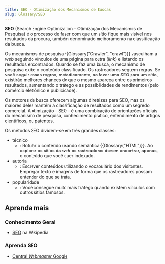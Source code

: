 ```yaml
---
title: SEO - Otimização dos Mecanismos de Buscas
slug: Glossary/SEO
---
```


**SEO** (Search Engine Optimization - Otimização dos Mecanismos de Pesquisa) é o processo de fazer com que um sítio fique mais visível nos resultados da procura, também denominado melhoramento na classificação da busca.

Os mecanismos de pesquisa {{Glossary("Crawler", "crawl")}} vasculham a _web_ seguindo vínculos de uma página para outra (_link_) e listando os resultados encontrados. Quando se faz uma busca, o mecanismo de pesquisa exibe o conteúdo classificado. Os rastreadores seguem regras. Se você seguir essas regras, metodicamente, ao fazer uma SEO para um sítio, existirão melhores chances de que o mesmo apareça entre os primeiros resultados, aumentando o tráfego e as possibilidades de rendimentos (pelo comércio eletrônico e publicidade).

Os motores de busca oferecem algumas diretrizes para SEO, mas os maiores deles mantém a classificação de resultados como um segredo comercial. A otimização - SEO - é uma combinação de orientações oficiais do mecanismo de pesquisa, conhecimento prático, entendimento de artigos científicos, ou patentes.

Os métodos SEO dividem-se em três grandes classes:

- técnico
  - : Rotular o conteúdo usando semântica {{Glossary("HTML")}}. Ao explorar os sítios da _web_ os rastreadores devem encontrar, apenas, o conteúdo que você quer indexado.
- autoria
  - : Escrever conteúdos utilizando o vocabulário dos visitantes. Empregar texto e imagens de forma que os rastreadores possam entender do que se trata.
- popularidade
  - : Você consegue muito mais tráfego quando existem vínculos com outros sítios famosos.

## Aprenda mais

### Conhecimento Geral

- [SEO](https://pt.wikipedia.org/wiki/SEO) na Wikipedia

### Aprenda SEO

- [Central _Webmaster_ Google](https://www.google.com/webmasters/)

